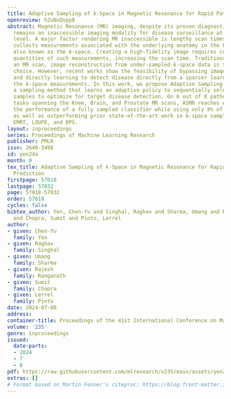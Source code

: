 ```yaml
---
title: Adaptive Sampling of k-Space in Magnetic Resonance for Rapid Pathology Prediction
openreview: h2uBuQvpp8
abstract: Magnetic Resonance (MR) imaging, despite its proven diagnostic utility,
  remains an inaccessible imaging modality for disease surveillance at the population
  level. A major factor rendering MR inaccessible is lengthy scan times. An MR scanner
  collects measurements associated with the underlying anatomy in the Fourier space,
  also known as the k-space. Creating a high-fidelity image requires collecting large
  quantities of such measurements, increasing the scan time. Traditionally to accelerate
  an MR scan, image reconstruction from under-sampled k-space data is the method of
  choice. However, recent works show the feasibility of bypassing image reconstruction
  and directly learning to detect disease directly from a sparser learned subset of
  the k-space measurements. In this work, we propose Adaptive Sampling for MR (ASMR),
  a sampling method that learns an adaptive policy to sequentially select k-space
  samples to optimize for target disease detection. On 6 out of 8 pathology classification
  tasks spanning the Knee, Brain, and Prostate MR scans, ASMR reaches within 2% of
  the performance of a fully sampled classifier while using only 8% of the k-space,
  as well as outperforming prior state-of-the-art work in k-space sampling such as
  EMRT, LOUPE, and DPS.
layout: inproceedings
series: Proceedings of Machine Learning Research
publisher: PMLR
issn: 2640-3498
id: yen24a
month: 0
tex_title: Adaptive Sampling of k-Space in Magnetic Resonance for Rapid Pathology
  Prediction
firstpage: 57018
lastpage: 57032
page: 57018-57032
order: 57018
cycles: false
bibtex_author: Yen, Chen-Yu and Singhal, Raghav and Sharma, Umang and Ranganath, Rajesh
  and Chopra, Sumit and Pinto, Lerrel
author:
- given: Chen-Yu
  family: Yen
- given: Raghav
  family: Singhal
- given: Umang
  family: Sharma
- given: Rajesh
  family: Ranganath
- given: Sumit
  family: Chopra
- given: Lerrel
  family: Pinto
date: 2024-07-08
address:
container-title: Proceedings of the 41st International Conference on Machine Learning
volume: '235'
genre: inproceedings
issued:
  date-parts:
  - 2024
  - 7
  - 8
pdf: https://raw.githubusercontent.com/mlresearch/v235/main/assets/yen24a/yen24a.pdf
extras: []
# Format based on Martin Fenner's citeproc: https://blog.front-matter.io/posts/citeproc-yaml-for-bibliographies/
---
```

